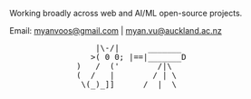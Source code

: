 Working broadly across web and AI/ML open-source projects.

Email: myanvoos@gmail.com | myan.vu@auckland.ac.nz
<pre>
                  |\-/|      _______                             . '  *   .  . '
                 >( 0 0; |==|_______D                              .  * * -+-  
              )   /  ('        /|\                             .    * .    '  -+- 
              (  /   |        / | \                                * -+-  ' .  . 
               \(_)_]]      /  |  \                            *   *  .   .
                                                                 '   *
</pre>
